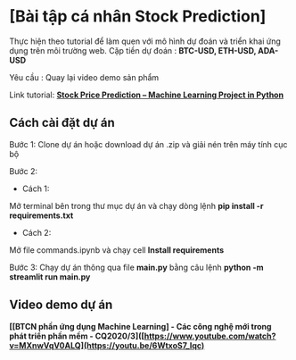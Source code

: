 # [Bài tập cá nhân Stock Prediction]

Thực hiện theo tutorial để làm quen với mô hình dự đoán và triển khai ứng dụng trên môi trường web.
Cặp tiền dự đoán : **BTC-USD, ETH-USD, ADA-USD**

Yêu cầu : Quay lại video demo sản phẩm

Link tutorial: **[Stock Price Prediction – Machine Learning Project in Python](https://data-flair.training/blogs/stock-price-prediction-machine-learning-project-in-python/?fbclid=IwZXh0bgNhZW0CMTAAAR3JxQ-kL9aQGy0H3YYxDR9ycwLAQQbXel8tuOU3Z6Xem0jsIMP57NKYHJU_aem_h_GpkN-OR84PUtb5JEytow)**

## Cách cài đặt dự án

Bước 1: Clone dự án hoặc download dự án .zip và giải nén trên máy tính cục bộ

Bước 2:

- Cách 1:

Mở terminal bên trong thư mục dự án và chạy dòng lệnh **pip install -r requirements.txt**

- Cách 2:

Mở file commands.ipynb và chạy cell **Install requirements**

Bước 3: Chạy dự án thông qua file **main.py** bằng câu lệnh **python -m streamlit run main.py**

## Video demo dự án

**[[BTCN phần ứng dụng Machine Learning] - Các công nghệ mới trong phát triển phần mềm - CQ2020/3]([https://www.youtube.com/watch?v=MXnwVqV0ALQ](https://youtu.be/6WtxoS7_Iqc)**
